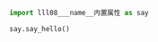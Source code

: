 
<BlogInfo title="9.name内置属性" author="白日梦想猿" pv=0 read_times=0 pre_cost_time=0分2秒 category="模块" tag_list="['模块']" create_time="2020.03.18 14:04:24" update_time="2020.03.18 14:05:55" />

```python
import lll08___name__内置属性 as say

say.say_hello()


```
